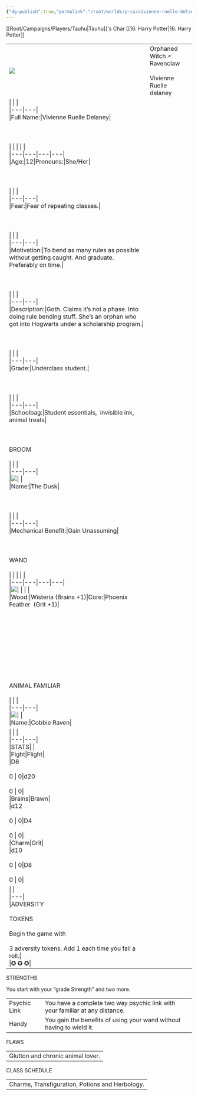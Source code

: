 ```yaml
---
{"dg-publish":true,"permalink":"/root/worlds/p-cs/vivienne-ruelle-delaney/","tags":["HarryPotter","Balky"]}
---
```


[[Root/Campaigns/Players/Tauhu\|Tauhu]]'s Char
[[16. Harry Potter\|16. Harry Potter]]

|   |   |
|---|---|
|![](https://lh7-us.googleusercontent.com/yuSfu5NZBRS7dKmh_ARIPpzhsXabBsd_tAQGn_UfIp2oCPGOi9anECuD7AV6s7hE9SIMO309ALmPuIErMtC0CUukAXR-VnT-Kd9ZNa1iu89hw9nFhkKZtCziQCSEzM4rDpDtYgouWj1Pbe8zXqRrNto)|Orphaned Witch 🗲 Ravenclaw<br><br>Vivienne Ruelle delaney|
|\|   \|   \|<br>\|---\|---\|<br>\|Full Name:\|Vivienne Ruelle Delaney\|<br><br>  <br><br>\|   \|   \|   \|   \|<br>\|---\|---\|---\|---\|<br>\|Age:\|12\|Pronouns:\|She/Her\|<br><br>  <br><br>\|   \|   \|<br>\|---\|---\|<br>\|Fear:\|Fear of repeating classes.\|<br><br>  <br><br>\|   \|   \|<br>\|---\|---\|<br>\|Motivation:\|To bend as many rules as possible without getting caught. And graduate. Preferably on time.\|<br><br>  <br><br>\|   \|   \|<br>\|---\|---\|<br>\|Description:\|Goth. Claims it’s not a phase. Into doing rule bending stuff. She’s an orphan who got into Hogwarts under a scholarship program.\|<br><br>  <br><br>\|   \|   \|<br>\|---\|---\|<br>\|Grade:\|Underclass student.\|<br><br>  <br><br>\|   \|   \|<br>\|---\|---\|<br>\|Schoolbag:\|Student essentials,  invisible ink, animal treats\|<br><br>  <br><br>BROOM<br><br>\|   \|   \|<br>\|---\|---\|<br>\|![](https://lh7-us.googleusercontent.com/ILVEPlDspRaJ5DjzehHIpZFHNMXj2-JSwGKR24-O63_2jGkjlzLV3y8uc4MJfkrvFiUOfcD234Wn8CdP-GXNC9fWtWdp4GA6fJHKOsq1DH0WAOyTlKeP43vVBKKk2Z1wnQ_vLIHt-3c2Hu_h5xCBZlA)\|   \|<br>\|Name:\|The Dusk\|<br><br>  <br><br>\|   \|   \|<br>\|---\|---\|<br>\|Mechanical Benefit:\|Gain Unassuming\|<br><br>  <br><br>WAND<br><br>\|   \|   \|   \|   \|<br>\|---\|---\|---\|---\|<br>\|![](https://lh7-us.googleusercontent.com/CxnPm7FjmcNrqFVWsyQLsyYo67-y-8gsZQKILua-qYyPcqdUdLE-XXGkw2R9MPW3DIsT-pcgFXs78CFmhpuRSKQmyTDHj6-ZCKz6qwE6_A5VxGM3JqXA-uSkUfHe-OSSOC6rhZw4eGgTMEPbf2xwh9I)\|   \|   \|   \|<br>\|Wood:\|Wisteria (Brains +1)\|Core:\|Phoenix Feather  (Grit +1)\|<br><br>  <br>  <br>  <br>  <br>  <br>  <br>  <br>  <br><br>ANIMAL FAMILIAR<br><br>\|   \|   \|<br>\|---\|---\|<br>\|![](https://lh7-us.googleusercontent.com/7KVVYgFHwX717jZXxt61AuGi_fj2FP8ZCZox8_a2xH0ngPHTbQRLghXidjEotiYo1_YcuL5_QXV0UBDjWbP_Gy5MF_s8ziO3SFjjz0w4jfXwCkECk-67c7FAy0bRY5N4pBDbht8JhOcllG6V3VANaFI)\|   \|<br>\|Name:\|Cobbie Raven\||
|\|   \|   \|<br>\|---\|---\|<br>\|STATS\|   \|<br>\|Fight\|Flight\|<br>\|D6<br><br>0 \\| 0\|d20<br><br>0 \\| 0\|<br>\|Brains\|Brawn\|<br>\|d12<br><br>0 \\| 0\|D4<br><br>0 \\| 0\|<br>\|Charm\|Grit\|<br>\|d10<br><br>0 \\| 0\|D8<br><br>0 \\| 0\||
|\|   \|<br>\|---\|<br>\|ADVERSITY<br><br>TOKENS<br><br>Begin the game with<br><br>3 adversity tokens. Add 1 each time you fail a roll.\|<br>\|✪ ✪ ✪\||

STRENGTHS

You start with your “grade Strength” and two more.

|   |   |
|---|---|
|Psychic Link|You have a complete two way psychic link with your familiar at any distance.|
|Handy|You gain the benefits of using your wand without having to wield it.|

  

FLAWS

|   |
|---|
|Glutton and chronic animal lover.|

  

CLASS SCHEDULE

|   |
|---|
|Charms, Transfiguration, Potions and Herbology.|
